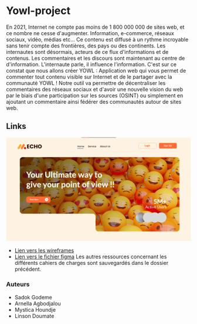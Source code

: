 # Yowl-project

En 2021, Internet ne compte pas moins de 1 800 000 000 de sites web, et ce nombre ne cesse d'augmenter. Information, e-commerce, réseaux sociaux, vidéo, médias etc...
Ce contenu est diffusé à un rythme incroyable sans tenir compte des frontières, des pays ou des continents. Les internautes sont désormais, acteurs de ce flux d'informations et de contenus. Les commentaires et les discours sont maintenant au centre de d'information. L'internaute parle, il influence l'information. C'est sur ce constat que nous allons créer YOWL : Application web qui vous permet de commenter tout contenu visible sur Internet et de le partager avec la communauté YOWL !
Notre outil va permettre de décentraliser les commentaires des réseaux sociaux et d'avoir une nouvelle vision du web par le biais d'une participation sur les sources (OSINT) ou simplement en ajoutant un commentaire ainsi fédérer des communautés autour de sites web.


## Links
![Image](./files/Screenshot%202025-09-30%20195835.png)
- [Lien vers les wireframes](https://excalidraw.com/#room=e24608cbb7f6c17c0f80,Tw1dpWlIIl5pmRGJvAqo9g)
- [Lien vers le fichier figma](https://www.figma.com/design/CVucCYjgwugSNNm6OfEn3i/YOWL_Design_ECHO?node-id=7-2623&t=nC4Q31qonjRnxtKr-0)
Les autres ressources concernant les différents cahiers de charges sont sauvegardés dans le dossier précédent.


### Auteurs
- Sadok Godeme
- Arnella Agbodjalou
- Mystica Houndje
- Linson Doumate